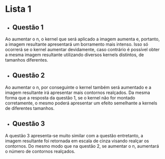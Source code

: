 # Lista 1
- ## Questão 1
Ao aumentar o n, o kernel que será aplicado a imagem aumenta e, portanto, a imagem resultante apresentará um borramento mais intenso. Isso só ocorrerá se o kernel aumentar devidamente, caso contrário é possível obter a mesma imagem resultante utilizando diversos kernels distintos, de tamanhos diferentes.
- ## Questão 2
Ao aumentar o n, por conseguinte o kernel também será aumentado e a imagem resultante irá apresentar mais contornos realçados. Da mesma forma que a resposta da questão 1, se o kernel não for montado corretamente, o mesmo poderá apresentar um efeito semelhante a kernels de diferentes tamanhos.
- ## Questão 3
A questão 3 apresenta-se muito similar com a questão entretanto, a imagem resultante foi retornada em escala de cinza visando realçar os contornos. Do mesmo modo que na questão 2, se aumentar o n, aumentará o número de contornos realçados.